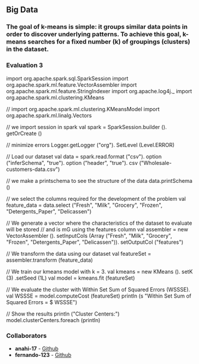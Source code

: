 ## Big Data

### The goal of k-means is simple: it groups similar data points in order to discover underlying patterns. To achieve this goal, k-means searches for a fixed number (k) of groupings (clusters) in the dataset.

### Evaluation 3


import org.apache.spark.sql.SparkSession
import org.apache.spark.ml.feature.VectorAssembler
import org.apache.spark.ml.feature.StringIndexer
import org.apache.log4j._
import org.apache.spark.ml.clustering.KMeans

// import org.apache.spark.ml.clustering.KMeansModel
import org.apache.spark.ml.linalg.Vectors

// we import session in spark
val spark = SparkSession.builder (). getOrCreate ()

// minimize errors
Logger.getLogger ("org"). SetLevel (Level.ERROR)

// Load our dataset
val data = spark.read.format ("csv"). option ("inferSchema", "true"). option ("header", "true"). csv ("Wholesale-customers-data.csv")

// we make a printschema to see the structure of the data
data.printSchema ()

// we select the columns required for the development of the problem
val feature_data = data.select ("Fresh", "Milk", "Grocery", "Frozen", "Detergents_Paper", "Delicassen")

// We generate a vector where the characteristics of the dataset to evaluate will be stored
// and is mG using the features column
val assembler = new VectorAssembler (). setInputCols (Array ("Fresh", "Milk", "Grocery", "Frozen", "Detergents_Paper", "Delicassen")). setOutputCol ("features")

// We transform the data using our dataset
val featureSet = assembler.transform (feature_data)


// We train our kmeans model with k = 3.
val kmeans = new KMeans (). setK (3) .setSeed (1L)
val model = kmeans.fit (featureSet)

// We evaluate the cluster with Within Set Sum of Squared Errors (WSSSE).
val WSSSE = model.computeCost (featureSet)
println (s "Within Set Sum of Squared Errors = $ WSSSE")

// Show the results
println ("Cluster Centers:")
model.clusterCenters.foreach (println)

### Collaborators
* **anahi-17** - [Github](https://github.com/anahi-17)
* **fernando-123** - [Github](https://github.com/fernando-123)
